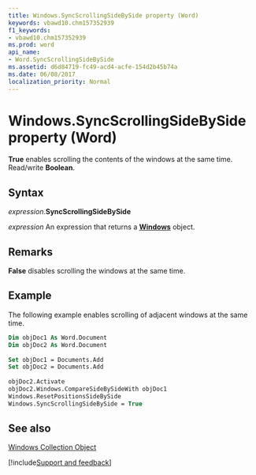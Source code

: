 ```yaml
---
title: Windows.SyncScrollingSideBySide property (Word)
keywords: vbawd10.chm157352939
f1_keywords:
- vbawd10.chm157352939
ms.prod: word
api_name:
- Word.SyncScrollingSideBySide
ms.assetid: d6d84719-fc49-acd4-acfe-154d2b45b74a
ms.date: 06/08/2017
localization_priority: Normal
---
```



# Windows.SyncScrollingSideBySide property (Word)

**True** enables scrolling the contents of the windows at the same time. Read/write **Boolean**.


## Syntax

_expression_.**SyncScrollingSideBySide**

_expression_ An expression that returns a **[Windows](Word.Windows.md)** object.


## Remarks

**False** disables scrolling the windows at the same time.


## Example

The following example enables scrolling of adjacent windows at the same time.


```vb
Dim objDoc1 As Word.Document 
Dim objDoc2 As Word.Document 
 
Set objDoc1 = Documents.Add 
Set objDoc2 = Documents.Add 
 
objDoc2.Activate 
objDoc2.Windows.CompareSideBySideWith objDoc1 
Windows.ResetPositionsSideBySide 
Windows.SyncScrollingSideBySide = True
```


## See also


[Windows Collection Object](Word.windows.md)

[!include[Support and feedback](~/includes/feedback-boilerplate.md)]